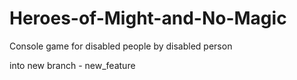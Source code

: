 # Heroes-of-Might-and-No-Magic
Сonsole game for disabled people by disabled person

into new branch - new_feature
